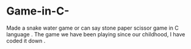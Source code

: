 # Game-in-C-
Made a snake water game or can say stone paper scissor game in C language .
The game we have been playing since our childhood, I have coded it down .
